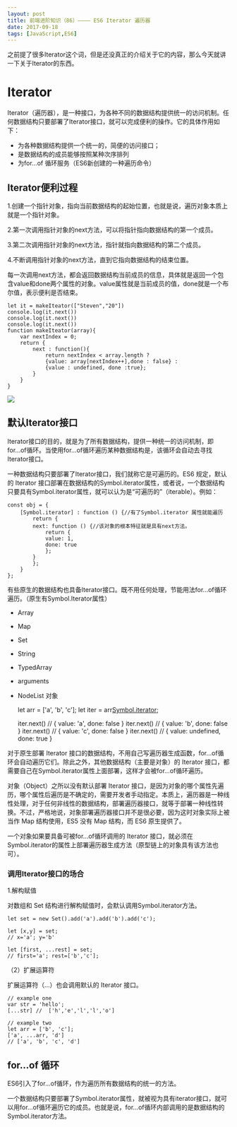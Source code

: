 ```yaml
---
layout: post
title: 前端进阶知识（86）———— ES6 Iterator 遍历器
date: 2017-09-18
tags: [JavaScript,ES6]
---
```


之前提了很多Iterator这个词，但是还没真正的介绍关于它的内容，那么今天就讲一下关于Iterator的东西。

# Iterator 

Iterator（遍历器），是一种接口，为各种不同的数据结构提供统一的访问机制。任何数据结构只要部署了Iterator接口，就可以完成便利的操作。它的具体作用如下：

- 为各种数据结构提供一个统一的，简便的访问接口；
- 是数据结构的成员能够按照某种次序排列
- 为for...of 循环服务（ES6新创建的一种遍历命令）

## Iterator便利过程

1.创建一个指针对象，指向当前数据结构的起始位置，也就是说，遍历对象本质上就是一个指针对象。

2.第一次调用指针对象的next方法，可以将指针指向数据结构的第一个成员。

3.第二次调用指针对象的next方法，指针就指向数据结构的第二个成员。

4.不断调用指针对象的next方法，直到它指向数据结构的结束位置。

每一次调用next方法，都会返回数据结构当前成员的信息，具体就是返回一个包含value和done两个属性的对象。value属性就是当前成员的值，done就是一个布尔值，表示便利是否结束。

    let it = makeIteator(["Steven","20"])
    console.log(it.next())
    console.log(it.next())
    console.log(it.next())
    function makeIteator(array){
        var nextIndex = 0;
        return {
            next : function(){
                return nextIndex < array.length ? 
                {value: array[nextIndex++],done : false} :
                {value : undefined, done :true};
            }
        }
    }

<img src="http://ovk2ylefr.bkt.clouddn.com/ES68.PNG">

## 默认Iterator接口

Iterator接口的目的，就是为了所有数据结构，提供一种统一的访问机制，即for...of循环。当使用for...of循环遍历某种数据结构是，该循环会自动去寻找Iterator接口。

一种数据结构只要部署了Iterator接口，我们就称它是可遍历的。ES6 规定，默认的 Iterator 接口部署在数据结构的Symbol.iterator属性，或者说，一个数据结构只要具有Symbol.iterator属性，就可以认为是“可遍历的”（iterable）。例如：

    const obj = {
        [Symbol.iterator] : function () {//有了Symbol.iterator 属性就能遍历
            return {
            next: function () {//该对象的根本特征就是具有next方法。
                return {
                value: 1,
                done: true
                };
            }
            };
        }
    };

有些原生的数据结构也具备Iterator接口。既不用任何处理，节能用法for...of循环遍历。（原生有Symbol.Iterator属性）

- Array
- Map 
- Set
- String
- TypedArray
- arguments
- NodeList 对象

    let arr = ['a', 'b', 'c'];
    let iter = arr[Symbol.iterator]();

    iter.next() // { value: 'a', done: false }
    iter.next() // { value: 'b', done: false }
    iter.next() // { value: 'c', done: false }
    iter.next() // { value: undefined, done: true }

对于原生部署 Iterator 接口的数据结构，不用自己写遍历器生成函数，for...of循环会自动遍历它们。除此之外，其他数据结构（主要是对象）的 Iterator 接口，都需要自己在Symbol.iterator属性上面部署，这样才会被for...of循环遍历。

对象（Object）之所以没有默认部署 Iterator 接口，是因为对象的哪个属性先遍历，哪个属性后遍历是不确定的，需要开发者手动指定。本质上，遍历器是一种线性处理，对于任何非线性的数据结构，部署遍历器接口，就等于部署一种线性转换。不过，严格地说，对象部署遍历器接口并不是很必要，因为这时对象实际上被当作 Map 结构使用，ES5 没有 Map 结构，而 ES6 原生提供了。

一个对象如果要具备可被for...of循环调用的 Iterator 接口，就必须在Symbol.iterator的属性上部署遍历器生成方法（原型链上的对象具有该方法也可）。

### 调用Iterator接口的场合

1.解构赋值

对数组和 Set 结构进行解构赋值时，会默认调用Symbol.iterator方法。

    let set = new Set().add('a').add('b').add('c');

    let [x,y] = set;
    // x='a'; y='b'

    let [first, ...rest] = set;
    // first='a'; rest=['b','c'];

（2）扩展运算符

扩展运算符（...）也会调用默认的 Iterator 接口。

    // example one
    var str = 'hello';
    [...str] //  ['h','e','l','l','o']

    // example two
    let arr = ['b', 'c'];
    ['a', ...arr, 'd']
    // ['a', 'b', 'c', 'd']

## for...of 循环

ES6引入了for...of循环，作为遍历所有数据结构的统一的方法。

一个数据结构只要部署了Symbol.iterator属性，就被视为具有iterator接口，就可以用for...of循环遍历它的成员。也就是说，for...of循环内部调用的是数据结构的Symbol.iterator方法。